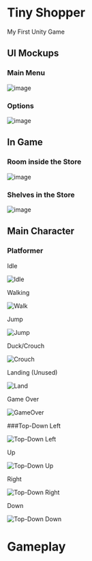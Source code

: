 # Tiny Shopper
My First Unity Game

## UI Mockups
### Main Menu
![image](https://github.com/TomokiTGB/Tiny-Shopper/assets/151269787/97f3a830-ac68-4c84-9bdc-cef2a055b704)

### Options
![image](https://github.com/TomokiTGB/Tiny-Shopper/assets/151269787/e7163e81-8846-4fa6-96c3-ffcbbf0f84d2)

## In Game
### Room inside the Store
![image](https://github.com/TomokiTGB/Tiny-Shopper/assets/151269787/1d1a2cf0-29d1-4372-9d81-7b3ed3ecd518)

### Shelves in the Store
![image](https://github.com/TomokiTGB/Tiny-Shopper/assets/151269787/4bfdc7fb-f801-49e0-bfd6-36fbf40a3082)

## Main Character
### Platformer
Idle

![Idle](https://github.com/TomokiTGB/Tiny-Shopper/assets/151269787/6f561d07-01e3-48cb-a051-b11b628a0692)

Walking

![Walk](https://github.com/TomokiTGB/Tiny-Shopper/assets/151269787/8846526a-7f75-4c1d-8004-8760e0c88a85)

Jump

![Jump](https://github.com/TomokiTGB/Tiny-Shopper/assets/151269787/38d45860-5508-4fad-8322-2a4cda9578ca)

Duck/Crouch

![Crouch](https://github.com/TomokiTGB/Tiny-Shopper/assets/151269787/c538636e-c981-42f5-90b9-31ac4c5de7c7)

Landing (Unused)

![Land](https://github.com/TomokiTGB/Tiny-Shopper/assets/151269787/92465886-ab9b-4873-b2ef-795df588d837)

Game Over

![GameOver](https://github.com/TomokiTGB/Tiny-Shopper/assets/151269787/6feace06-3a27-440b-b8a0-a2dd8d788407)

###Top-Down
Left

![Top-Down Left](https://github.com/TomokiTGB/Tiny-Shopper/assets/151269787/8aea1310-1840-43e5-a146-b21813999c3c)

Up

![Top-Down Up](https://github.com/TomokiTGB/Tiny-Shopper/assets/151269787/ee8fd4ae-05e0-4c96-8dc7-1c6c6f69ac53)

Right

![Top-Down Right](https://github.com/TomokiTGB/Tiny-Shopper/assets/151269787/aba4920a-d0ab-4f50-9a8b-387be9183336)

Down

![Top-Down Down](https://github.com/TomokiTGB/Tiny-Shopper/assets/151269787/d787e676-9ede-40d7-a469-0813a462a685)

# Gameplay


